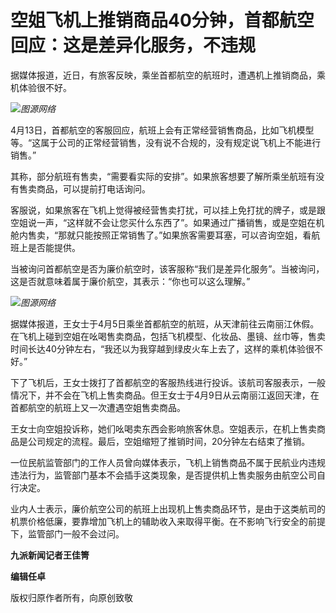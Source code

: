 # 空姐飞机上推销商品40分钟，首都航空回应：这是差异化服务，不违规

据媒体报道，近日，有旅客反映，乘坐首都航空的航班时，遭遇机上推销商品，乘机体验很不好。

![](https://inews.gtimg.com/om_bt/OfzvLZXtfikVJJHUWo9uy4su8-2DGAhL5i8SwU5hhmM_gAA/1000)_图源网络_

4月13日，首都航空的客服回应，航班上会有正常经营销售商品，比如飞机模型等。“这属于公司的正常经营销售，没有说不合规的，没有规定说飞机上不能进行销售。”

其称，部分航班有售卖，“需要看实际的安排”。如果旅客想要了解所乘坐航班有没有售卖商品，可以提前打电话询问。

客服说，如果旅客在飞机上觉得被经营售卖打扰，可以挂上免打扰的牌子，或是跟空姐说一声，“这样就不会让您买什么东西了”。如果通过广播销售，或是空姐在机舱内售卖，“那就只能按照正常销售了。”如果旅客需要耳塞，可以咨询空姐，看航班上是否能提供。

当被询问首都航空是否为廉价航空时，该客服称“我们是差异化服务”。当被询问，这是否就意味着属于廉价航空，其表示：“你也可以这么理解。”

![](https://inews.gtimg.com/om_bt/O5FujupRe2tszxm3RTrMR6bp1LwDlJV0zHOa-s3_Bb4okAA/1000)_图源网络_

据媒体报道，王女士于4月5日乘坐首都航空的航班，从天津前往云南丽江休假。在飞机上碰到空姐在吆喝售卖商品，包括飞机模型、化妆品、墨镜、丝巾等，售卖时间长达40分钟左右，“我还以为我穿越到绿皮火车上去了，这样的乘机体验很不好。”

下了飞机后，王女士拨打了首都航空的客服热线进行投诉。该航司客服表示，一般情况下，并不会在飞机上售卖商品。但王女士于4月9日从云南丽江返回天津，在首都航空的航班上又一次遭遇空姐售卖商品。

王女士向空姐投诉称，她们吆喝卖东西会影响旅客休息。空姐表示，在机上售卖商品是公司规定的流程。最后，空姐缩短了推销时间，20分钟左右结束了推销。

一位民航监管部门的工作人员曾向媒体表示，飞机上销售商品不属于民航业内违规违法行为，监管部门基本不会插手这类现象，是否提供机上售卖服务由航空公司自行决定。

业内人士表示，廉价航空公司的航班上出现机上售卖商品环节，是由于这类航司的机票价格低廉，要靠增加飞机上的辅助收入来取得平衡。在不影响飞行安全的前提下，监管部门一般不会过问。

**九派新闻记者王佳箐**

**编辑任卓**

版权归原作者所有，向原创致敬

